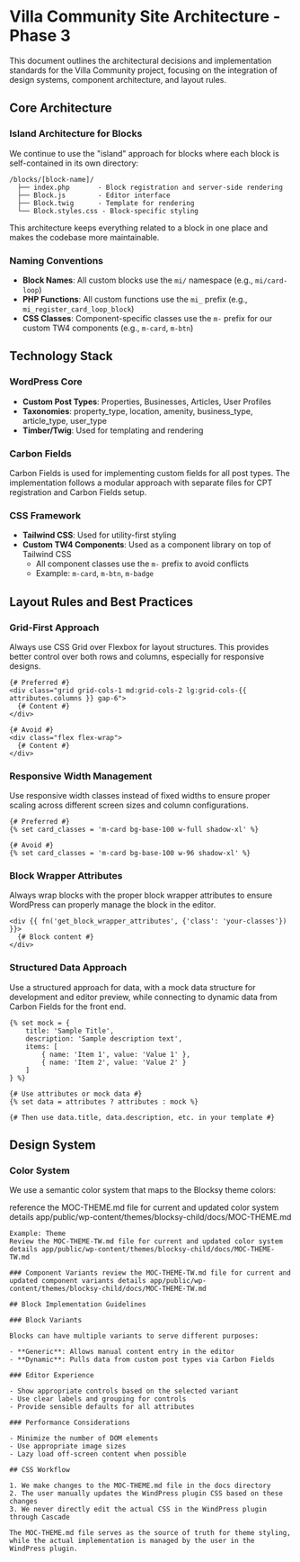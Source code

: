 # Villa Community Site Architecture - Phase 3

This document outlines the architectural decisions and implementation standards for the Villa Community project, focusing on the integration of design systems, component architecture, and layout rules.

## Core Architecture

### Island Architecture for Blocks

We continue to use the "island" approach for blocks where each block is self-contained in its own directory:

```
/blocks/[block-name]/
  ├── index.php       - Block registration and server-side rendering
  ├── Block.js        - Editor interface
  ├── Block.twig      - Template for rendering
  └── Block.styles.css - Block-specific styling
```

This architecture keeps everything related to a block in one place and makes the codebase more maintainable.

### Naming Conventions

- **Block Names**: All custom blocks use the `mi/` namespace (e.g., `mi/card-loop`)
- **PHP Functions**: All custom functions use the `mi_` prefix (e.g., `mi_register_card_loop_block`)
- **CSS Classes**: Component-specific classes use the `m-` prefix for our custom TW4 components (e.g., `m-card`, `m-btn`)

## Technology Stack

### WordPress Core

- **Custom Post Types**: Properties, Businesses, Articles, User Profiles
- **Taxonomies**: property_type, location, amenity, business_type, article_type, user_type
- **Timber/Twig**: Used for templating and rendering

### Carbon Fields

Carbon Fields is used for implementing custom fields for all post types. The implementation follows a modular approach with separate files for CPT registration and Carbon Fields setup.

### CSS Framework

- **Tailwind CSS**: Used for utility-first styling
- **Custom TW4 Components**: Used as a component library on top of Tailwind CSS
  - All component classes use the `m-` prefix to avoid conflicts
  - Example: `m-card`, `m-btn`, `m-badge`

## Layout Rules and Best Practices

### Grid-First Approach

Always use CSS Grid over Flexbox for layout structures. This provides better control over both rows and columns, especially for responsive designs.

```twig
{# Preferred #}
<div class="grid grid-cols-1 md:grid-cols-2 lg:grid-cols-{{ attributes.columns }} gap-6">
  {# Content #}
</div>

{# Avoid #}
<div class="flex flex-wrap">
  {# Content #}
</div>
```

### Responsive Width Management

Use responsive width classes instead of fixed widths to ensure proper scaling across different screen sizes and column configurations.

```twig
{# Preferred #}
{% set card_classes = 'm-card bg-base-100 w-full shadow-xl' %}

{# Avoid #}
{% set card_classes = 'm-card bg-base-100 w-96 shadow-xl' %}
```

### Block Wrapper Attributes

Always wrap blocks with the proper block wrapper attributes to ensure WordPress can properly manage the block in the editor.

```twig
<div {{ fn('get_block_wrapper_attributes', {'class': 'your-classes'}) }}>
  {# Block content #}
</div>
```

### Structured Data Approach

Use a structured approach for data, with a mock data structure for development and editor preview, while connecting to dynamic data from Carbon Fields for the front end.

```twig
{% set mock = {
    title: 'Sample Title',
    description: 'Sample description text',
    items: [
        { name: 'Item 1', value: 'Value 1' },
        { name: 'Item 2', value: 'Value 2' }
    ]
} %}

{# Use attributes or mock data #}
{% set data = attributes ? attributes : mock %}

{# Then use data.title, data.description, etc. in your template #}
```

## Design System

### Color System

We use a semantic color system that maps to the Blocksy theme colors:

reference the MOC-THEME.md file for current and updated color system details app/public/wp-content/themes/blocksy-child/docs/MOC-THEME.md
```
Example: Theme 
Review the MOC-THEME-TW.md file for current and updated color system details app/public/wp-content/themes/blocksy-child/docs/MOC-THEME-TW.md

### Component Variants review the MOC-THEME-TW.md file for current and updated component variants details app/public/wp-content/themes/blocksy-child/docs/MOC-THEME-TW.md

## Block Implementation Guidelines

### Block Variants

Blocks can have multiple variants to serve different purposes:

- **Generic**: Allows manual content entry in the editor
- **Dynamic**: Pulls data from custom post types via Carbon Fields

### Editor Experience

- Show appropriate controls based on the selected variant
- Use clear labels and grouping for controls
- Provide sensible defaults for all attributes

### Performance Considerations

- Minimize the number of DOM elements
- Use appropriate image sizes
- Lazy load off-screen content when possible

## CSS Workflow

1. We make changes to the MOC-THEME.md file in the docs directory
2. The user manually updates the WindPress plugin CSS based on these changes
3. We never directly edit the actual CSS in the WindPress plugin through Cascade

The MOC-THEME.md file serves as the source of truth for theme styling, while the actual implementation is managed by the user in the WindPress plugin.
